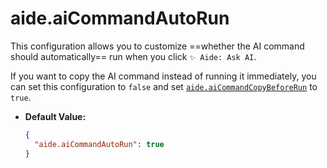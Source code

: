 # aide.aiCommandAutoRun

This configuration allows you to customize ==whether the AI command should automatically== run when you click `✨ Aide: Ask AI`.

If you want to copy the AI command instead of running it immediately, you can set this configuration to `false` and set [`aide.aiCommandCopyBeforeRun`](./ai-command-copy-before-run.md) to `true`.

- **Default Value:**

  ```json
  {
    "aide.aiCommandAutoRun": true
  }
  ```
